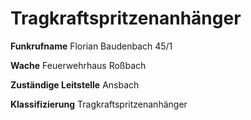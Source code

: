 # Tragkraftspritzenanhänger

**Funkrufname**
Florian Baudenbach 45/1

**Wache** 
Feuerwehrhaus Roßbach

**Zuständige Leitstelle**
Ansbach

**Klassifizierung**
Tragkraftspritzenanhänger
